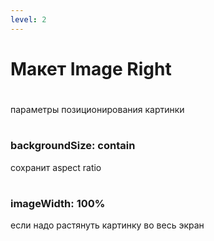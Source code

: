 ```yaml
---
level: 2
---
```


<KeyboardNavigation 
  :leftSlide="2"
  :rightSlide="4"
  :upSlide="1"
  :downSlide="5"
  :currentSlide="3"
/>

# Макет Image Right
#
параметры позиционирования картинки
#
### backgroundSize: contain<br>
сохранит aspect ratio
#
### imageWidth: 100%<br>
если надо растянуть картинку во весь экран
#

<NavButtonFixed 
    :slideNumber="2"
    buttonText="Left"
    buttonColor="bg-purple-500"
    width="60px"
    height="30px"
    textSize="16px"
    arrowSize="10px"
    position="left_bottom"
/>
<NavButtonFixed 
    :slideNumber="4"
    buttonText="Right"
    buttonColor="bg-purple-500"
    width="60px"
    height="30px"
    textSize="16px"
    arrowSize="10px"
    position="right_bottom"
/>

<NavButtonFixed 
    :slideNumber="1"
    buttonText="Content"
    buttonColor="bg-purple-500"
    width="80px"
    height="30px"
    textSize="16px"
    arrowSize="10px"
    position="right_top"
/>